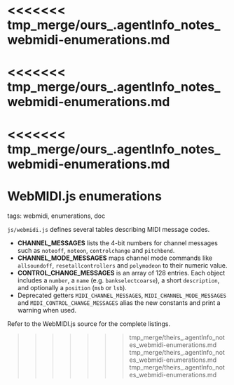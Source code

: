 <<<<<<< tmp_merge/ours_.agentInfo_notes_webmidi-enumerations.md
=======
<<<<<<< tmp_merge/ours_.agentInfo_notes_webmidi-enumerations.md
=======
<<<<<<< tmp_merge/ours_.agentInfo_notes_webmidi-enumerations.md
=======
# WebMIDI.js enumerations

tags: webmidi, enumerations, doc

`js/webmidi.js` defines several tables describing MIDI message codes.

- **CHANNEL_MESSAGES** lists the 4-bit numbers for channel messages such as `noteoff`, `noteon`, `controlchange` and `pitchbend`.
- **CHANNEL_MODE_MESSAGES** maps channel mode commands like `allsoundoff`, `resetallcontrollers` and `polymodeon` to their numeric value.
- **CONTROL_CHANGE_MESSAGES** is an array of 128 entries. Each object includes a `number`, a `name` (e.g. `bankselectcoarse`), a short `description`, and optionally a `position` (`msb` or `lsb`).
- Deprecated getters `MIDI_CHANNEL_MESSAGES`, `MIDI_CHANNEL_MODE_MESSAGES` and `MIDI_CONTROL_CHANGE_MESSAGES` alias the new constants and print a warning when used.

Refer to the WebMIDI.js source for the complete listings.
>>>>>>> tmp_merge/theirs_.agentInfo_notes_webmidi-enumerations.md
>>>>>>> tmp_merge/theirs_.agentInfo_notes_webmidi-enumerations.md
>>>>>>> tmp_merge/theirs_.agentInfo_notes_webmidi-enumerations.md
